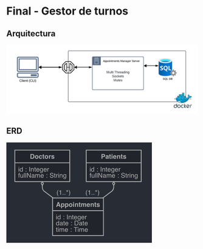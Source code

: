 # Final - Gestor de turnos

## Arquitectura
![Arquitectura](Arquitectura.png)

## ERD
![ERD](ERD.jpeg)